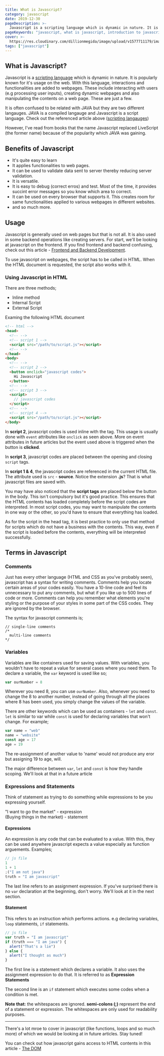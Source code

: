 ```yaml
---
title: What is Javascript?
category: javascript
date: 2019-12-30
pageDescription: >-
  Javascript is a scripting language which is dynamic in nature. It is popularly known for it's usage on the web. With this language, interactions and functionalities are added to webpages.
pageKeywords: "javascript, what is javascript, introduction to javascript, fundamentals, javascript fundamentals, expressions and statements, variables, javascript variables, js"
cover: >-
  https://res.cloudinary.com/dillionmegida/image/upload/v1577711179/images/thewebfor5/what-is-javascript_qtul4x.jpg
tags: ["javascript"]
---
```


## What is Javascript?

Javascript is a [scripting language](/p/what-are-scripting-languages) which is dynamic in nature. It is popularly known for it's usage on the web. With this language, interactions and functionalities are added to webpages. These include interacting with users (e.g processing user inputs), creating dynamic webpages and also manipulating the contents on a web page. These are just a few.

It is often confused to be related with JAVA but they are two different langauges. JAVA is a compiled langauge and Javascript is a script language. Check out the referenced article above ([scripting langauges](/p/what-are-scripting-languages))

However, I've read from books that the name Javascript replaced LiveScript (the former name) because of the popularity which JAVA was gaining.

## Benefits of Javascript

- It's quite easy to learn
- It applies functionalities to web pages.
- It can be used to validate data sent to server thereby reducing server validation.
- It is versatile.
- It is easy to debug (correct erros) and test. Most of the time, it provides succint error messages so you know which area to correct.
- It can be used on every browser that supports it. This creates room for same functionalities applied to various webpages in different websites.
- and so much more.

## Usage

Javascript is generally used on web pages but that is not all. It is also used in some backend operations like creating servers. For start, we'll be looking at javascript on the frontend. If you find frontend and backend confusing, check out this article - [Frontend and Backend Development](/p/frontend-and-backend-development).

To use javascript on webpages, the script has to be called in HTML. When the HTML document is requested, the script also works with it.

### Using Javascript in HTML

There are three methods;

- Inline method
- Internal Script
- External Script

Examing the following HTML document

```html
<!-- html -->
<head>
  <!-- -->
  <!-- script 1 -->
  <script src="/path/to/script.js"></script>
  <!-- -->
</head>
<body>
  <!-- -->
  <!-- script 2 -->
  <button onclick="javascript codes">
    Hi Javascript
  </button>
  <!-- -->
  <!-- script 3 -->
  <script>
    // javascript codes
  </script>
  <!-- -->
  <!-- script 4 -->
  <script src="/path/to/script.js"></script>
</body>
```

In **script 2**, javascript codes is used inline with the tag. This usage is usually done with `event` attributes like `onclick` as seen above. More on event attributes in future articles but the event used above is triggered when the button is **clicked**.

In **script 3**, javascript codes are placed between the opening and closing `script` tags.

In **script 1 & 4**, the javascript codes are referenced in the current HTML file. The attribute used is `src` - **source**. Notice the extension **.js**? That is what javascript files are saved with.

You may have also noticed that the **script tags** are placed below the button in the body. This isn't compulsory but it's good practice. This ensures that the HTML contents has loaded completely before the script codes are interpreted. In most script codes, you may want to manipulate the contents in one way or the other, so you'd have to ensure that everything has loaded.

As for the script in the head tag, it is best practice to only use that method for scripts which do not have a business with the contents. This way, even if the script is loaded before the contents, everything will be interpreted successfully.

## Terms in Javascript

### Comments

Just has every other language (HTML and CSS as you've probably seen), javascript has a syntax for writing comments. Comments help you locate certain areas of your codes easily. You have a 10-line code and feel its unnecessary to put any comments, but what if you like up to 500 lines of code or more. Comments can help you remember what elements you're styling or the purpose of your styles in some part of the CSS codes. They are ignored by the browser.

The syntax for javascript comments is;

```
// single-line comments
/*
  multi-line comments
*/
```

### Variables

Variables are like containers used for saving values. With variables, you wouldn't have to repeat a value for several cases where you need them. To declare a variable, the `var` keyword is used like so;

```js
var ourNumber = 8
```

Wherever you need 8, you can use `ourNumber`. Also, whenever you need to change the 8 to another number, instead of going through all the places where 8 has been used, you simply change the values of the variable.

There are other keywords which can be used as containers - `let` and `const`.<br/>
`let` is similar to var while `const` is used for declaring variables that won't change. For example;

```js
var name = "web"
name = "website"
const age = 17
age = 19
```

The re-assignment of another value to 'name' would not produce any eror but assigning 19 to age, will.

The major difference between `var`, `let` and `const` is how they handle scoping. We'll look at that in a future article

### Expressions and Statements

Think of statement as trying to do something while expressions to be you expressing yourself.

"I want to go the market" - expression<br/>
(Buying things in the market) - statement

#### Expressions

An expression is any code that can be evaluated to a value. With this, they can be used anywhere javascript expects a value especially as function arguements. Examples;

```js
// js file
1
1 + 1
;("I am not java")
truth = "I am javascript"
```

The last line refers to an assignment expression. If you've surprised there is no `var` declaration at the beginning, don't worry. We'll look at it in the next section.

#### Statement

This refers to an instruction which performs actions. e.g declaring variables, `loop` statements, `if` statements.

```js
// js file
var truth = "I am javascript"
if (truth === "I am java") {
  alert("That's a lie")
} else {
  alert("I thought as much")
}
```

The first line is a statement which declares a variable. It also uses the assignment expression to do that. It is referred to as **Expression Statements**

The second line is an `if` statement which executes some codes when a condition is met.

**Note that:** the whitespaces are ignored. **semi-colons (;)** represent the end of a statement or expression. The whitespaces are only used for readability purposes.

---

There's a lot mroe to cover in javascript (like functions, loops and so much more) of which we would be looking at in future articles. Stay tuned!

You can check out how javascript gains access to HTML contents in this article - [The DOM](/p/the-dom)
